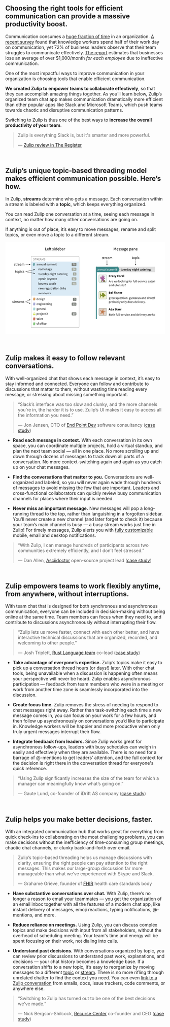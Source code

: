 ## Choosing the right tools for efficient communication can provide a massive productivity boost.

Communication consumes a [huge fraction of
time](https://blog.rescuetime.com/slack-and-email-cost/) in an organization. [A
recent
survey](https://www.grammarly.com/business/Grammarly_The_State_Of_Business_Communication.pdf)
found that knowledge workers spend half of their work day on communication, yet
72% of business leaders observe that their team struggles to communicate
effectively. [The
report](https://www.grammarly.com/business/Grammarly_The_State_Of_Business_Communication.pdf)
estimates that businesses lose an average of over $1,000/month *for each
employee* due to ineffective communication.

One of the most impactful ways to improve communication in your organization is
choosing tools that enable efficient communication.

**We created Zulip to empower teams to collaborate effectively**, so that they
can accomplish amazing things together. As you’ll learn below, Zulip’s organized
team chat app makes communication dramatically more efficient than other popular
apps like Slack and Microsoft Teams, which push teams towards chaotic and
disruptive communication patterns.

Switching to Zulip is thus one of the best ways to **increase the overall
productivity of your team**.

> Zulip is everything Slack is, but it's smarter and more powerful.
>
> — [Zulip review in The Register](https://www.theregister.com/2021/07/28/zulip_open_source_chat_collaboration_software/)

<br />

## Zulip’s unique topic-based threading model makes efficient communication possible. Here’s how.

In Zulip, **streams** determine who gets a message. Each conversation within a
stream is labeled with a **topic**, which keeps everything organized.

You can read Zulip one conversation at a time, seeing each message in context,
no matter how many other conversations are going on.

If anything is out of place, it’s easy to move messages, rename and split
topics, or even move a topic to a different stream.

![Streams and topics](/static/images/help/streams-and-topics.png)

<br />

## Zulip makes it easy to follow relevant conversations.

With well-organized chat that shows each message in context, it’s easy to stay
informed and connected. Everyone can follow and contribute to discussions that
matter to them, without wasting time reading every message, or stressing about
missing something important.

> “Slack’s interface was too slow and clunky, and the more channels you’re in,
> the harder it is to use. Zulip’s UI makes it easy to access all the information you
> need.”
>
> — Jon Jensen, CTO of [End Point Dev](https://www.endpointdev.com/about/) software
> consultancy ([case study](/case-studies/end-point/))

- **Read each message in context.**
With each conversation in its own space, you can coordinate multiple projects,
hold a virtual standup, and plan the next team social — all in one place. No
more scrolling up and down through dozens of messages to track down all parts of
a conversation. No more context-switching again and again as you catch up on
your chat messages.

- **Find the conversations that matter to you.**
Conversations are well-organized and labeled, so you will never again wade
through hundreds of messages to avoid missing the few that are important.
Leaders and cross-functional collaborators can quickly review busy communication
channels for places where their input is needed.

- **Never miss an important message.**
New messages will pop a long-running thread to the top, rather than languishing
in a forgotten sidebar. You’ll never create a new channel (and later forget to
check it) because your team’s main channel is busy — a busy stream
works just fine in Zulip! For timely messages, Zulip alerts you with [fully
customizable](/help/stream-notifications) mobile, email and desktop
notifications.

>  “With Zulip, I can manage hundreds of participants across two communities
>  extremely efficiently, and I don’t feel stressed.”
>
> — Dan Allen, [Asciidoctor](https://asciidoctor.org/) open-source project lead ([case
> study](/case-studies/asciidoctor/))

<br />

## Zulip empowers teams to work flexibly anytime, from anywhere, without interruptions.

With team chat that is designed for both synchronous and asynchronous
communication, everyone can be included in decision-making without being online
at the same time. Team members can focus when they need to, and contribute to
discussions asynchronously without interrupting their flow.

> “Zulip lets us move faster, connect with each other better, and have
> interactive technical discussions that are organized, recorded, and welcoming
> to other people.”
>
>  — Josh Triplett, [Rust Language
>  team](https://www.rust-lang.org/governance/teams/lang) co-lead ([case
>  study](/case-studies/rust/))

- **Take advantage of everyone’s expertise.**
Zulip’s topics make it easy to pick up a conversation thread hours (or days!)
later. With other chat tools, being unavailable when a discussion is happening
often means your perspective will never be heard. Zulip enables asynchronous
participation — feedback from team members who were in a meeting or work
from another time zone is seamlessly incorporated into the discussion.

- **Create focus time.**
Zulip removes the stress of needing to respond to chat messages right away.
Rather than task-switching each time a new message comes in, you can focus on
your work for a few hours, and then follow up asynchronously on conversations
you’d like to participate in. Knowledge workers will be happier and more
productive when only truly urgent messages interrupt their flow.

- **Integrate feedback from leaders.**
Since Zulip works great for asynchronous follow-ups, leaders with busy schedules
can weigh in easily and effectively when they are available. There is no need
for a barrage of @-mentions to get leaders’ attention, and the full context for
the decision is right there in the conversation thread for everyone's quick
reference.

> “Using Zulip significantly increases the size of the team for which a manager
> can meaningfully know what’s going on.”
>
> — Gaute Lund, co-founder of iDrift AS company ([case
> study](/case-studies/idrift/))

<br />

## Zulip helps you make better decisions, faster.

With an integrated communication hub that works great for everything from quick
check-ins to collaborating on the most challenging problems, you can make
decisions without the inefficiency of time-consuming group meetings, chaotic
chat channels, or clunky back-and-forth over email.

> Zulip’s topic-based threading helps us manage discussions with clarity,
> ensuring the right people can pay attention to the right messages. This
> makes our large-group discussion far more manageable than what we’ve
> experienced with Skype and Slack.
>
> — Grahame Grieve, founder of [FHIR](https://www.hl7.org/fhir/overview.html)
> health care standards body

- **Have substantive conversations over chat.**
With Zulip, there’s no longer a reason to email your teammates — you get the
organization of an email inbox together with all the features of a modern chat
app, like instant delivery of messages, emoji reactions, typing notifications,
@-mentions, and more.

- **Reduce reliance on meetings.**
Using Zulip, you can discuss complex topics and make decisions with input from
all stakeholders, without the overhead of scheduling meeting. Your team's
time and energy will be spent focusing on their work, not dialing into calls.

- **Understand past decisions.**
With conversations organized by topic, you can review prior discussions to
understand past work, explanations, and decisions — your chat history becomes a
knowledge base. If a conversation shifts to a new topic, it’s easy to reorganize
by moving messages to a different [topic](/help/move-content-to-another-topic)
or [stream](/help/move-content-to-another-stream). There is no more rifling
through unrelated chatter to find the context you need.  You can even [link to a
Zulip
conversation](/help/link-to-a-message-or-conversation#link-to-zulip-from-anywhere)
from emails, docs, issue trackers, code comments, or anywhere else.

> “Switching to Zulip has turned out to be one of the best
> decisions we’ve made.”
>
> — Nick Bergson-Shilcock, [Recurse Center](https://www.recurse.com/) co-founder
> and CEO ([case study](/case-studies/recurse-center/))
